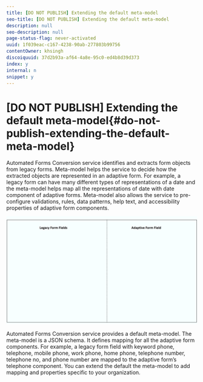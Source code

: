 ```yaml
---
title: [DO NOT PUBLISH] Extending the default meta-model
seo-title: [DO NOT PUBLISH] Extending the default meta-model
description: null
seo-description: null
page-status-flag: never-activated
uuid: 1f039eac-c167-4238-90ab-277803b99756
contentOwner: khsingh
discoiquuid: 37d2b93a-af64-4a8e-95c0-ed4b8d39d373
index: y
internal: n
snippet: y
---
```


# [DO NOT PUBLISH] Extending the default meta-model{#do-not-publish-extending-the-default-meta-model}

Automated Forms Conversion service identifies and extracts form objects from legacy forms. Meta-model helps the service to decide how the extracted objects are represented in an adaptive form. For example, a legacy form can have many different types of representations of a date and the meta-model helps map all the representations of date with date component of adaptive forms. Meta-model also allows the service to pre-configure validations, rules, data patterns, help text, and accessibility properties of adaptive form components.

![](assets/meta-model.gif)

Automated Forms Conversion service provides a default meta-model. The meta-model is a JSON schema. It defines mapping for all the adaptive form components. For example, a legacy form field with keyword phone, telephone, mobile phone, work phone, home phone, telephone number, telephone no, and phone number are mapped to the adaptive form’s telephone component. You can extend the default the meta-model to add mapping and properties specific to your organization.
